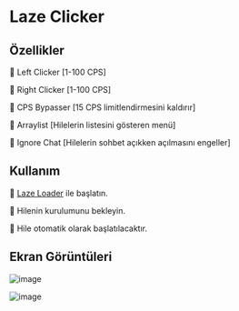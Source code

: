 # Laze Clicker
## Özellikler

🔰 Left Clicker [1-100 CPS]

🔰 Right Clicker [1-100 CPS]

🔰 CPS Bypasser [15 CPS limitlendirmesini kaldırır]

🔰 Arraylist [Hilelerin listesini gösteren menü]

🔰 Ignore Chat [Hilelerin sohbet açıkken açılmasını engeller]

## Kullanım

💠 [Laze Loader](https://github.com/Aleaf-Egemen/Clicker/releases) ile başlatın.

💠 Hilenin kurulumunu bekleyin.

💠 Hile otomatik olarak başlatılacaktır.

## Ekran Görüntüleri

![image](https://user-images.githubusercontent.com/45121448/128512324-c300dfa6-95ce-4608-88a4-f87f885a221c.png)

![image](https://user-images.githubusercontent.com/45121448/128512343-ee344457-756d-491c-8933-802c530cb41c.png)
